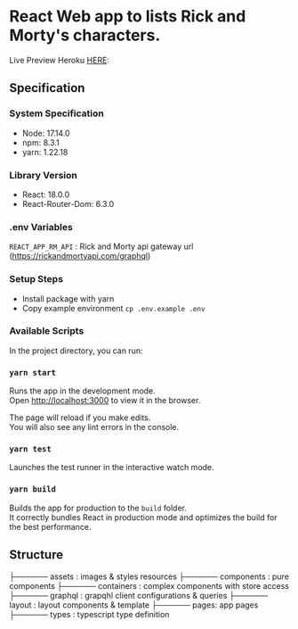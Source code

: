 
# React Web app to lists Rick and Morty's characters.

 Live Preview Heroku [HERE](https://rick-and-monty-hashir.herokuapp.com/): 
 
## Specification
### System Specification
- Node: 17.14.0
- npm: 8.3.1
- yarn: 1.22.18

### Library Version
- React: 18.0.0
- React-Router-Dom: 6.3.0

### .env Variables

`REACT_APP_RM_API` : Rick and Morty api gateway url (https://rickandmortyapi.com/graphql)

### Setup Steps

- Install package with yarn
- Copy example environment `cp .env.example .env`

### Available Scripts
In the project directory, you can run:

### `yarn start`
Runs the app in the development mode.\
Open [http://localhost:3000](http://localhost:3000) to view it in the browser.

The page will reload if you make edits.\
You will also see any lint errors in the console.

### `yarn test`
Launches the test runner in the interactive watch mode.
### `yarn build`
Builds the app for production to the `build` folder.\
It correctly bundles React in production mode and optimizes the build for the best performance.


## Structure
├────── assets : images & styles resources
├────── components : pure components
├────── containers : complex components with store access
├────── graphql : grapqhl client configurations & queries
├────── layout : layout components & template
├────── pages: app pages
├────── types : typescript type definition


